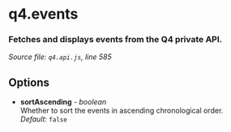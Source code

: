 # q4.events

### Fetches and displays events from the Q4 private API.

*Source file: `q4.api.js`, line 585*  



## Options
- **sortAscending** - *boolean*  
Whether to sort the events in ascending chronological order.  
*Default:* `false`  


